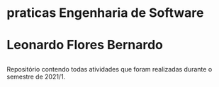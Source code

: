 # praticas Engenharia de Software
# Leonardo Flores Bernardo
##

Repositório contendo todas atividades que foram realizadas durante o semestre de 2021/1.
